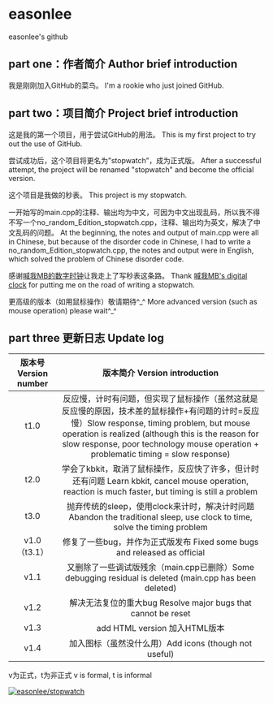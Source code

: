 # easonlee
easonlee's github
## part one：作者简介 Author brief introduction
我是刚刚加入GitHub的菜鸟。 I'm a rookie who just joined GitHub.
## part two：项目简介 Project brief introduction
这是我的第一个项目，用于尝试GitHub的用法。 This is my first project to try out the use of GitHub.

尝试成功后，这个项目将更名为”stopwatch”，成为正式版。 After a successful attempt, the project will be renamed "stopwatch" and become the official version.

这个项目是我做的秒表。 This project is my stopwatch.

一开始写的main.cpp的注释、输出均为中文，可因为中文出现乱码，所以我不得不写一个no_random_Edition_stopwatch.cpp，注释、输出均为英文，解决了中文乱码的问题。  At the beginning, the notes and output of main.cpp were all in Chinese, but because of the disorder code in Chinese, I had to write a no_random_Edition_stopwatch.cpp, the notes and output were in English, which solved the problem of Chinese disorder code.

感谢[喊我MB的数字时钟](https://www.cnblogs.com/masterb/p/12269835.html)让我走上了写秒表这条路。  Thank [喊我MB's digital clock](https://www.cnblogs.com/masterb/p/12269835.html) for putting me on the road of writing a stopwatch.

更高级的版本（如用鼠标操作）敬请期待^\_^ More advanced version (such as mouse operation) please wait^\_^

## part three 更新日志 Update log
|版本号 Version number|版本简介 Version introduction|
|:----:|:-----:|
|t1.0|反应慢，计时有问题，但实现了鼠标操作（虽然这就是反应慢的原因，技术差的鼠标操作+有问题的计时=反应慢）Slow response, timing problem, but mouse operation is realized (although this is the reason for slow response, poor technology mouse operation + problematic timing = slow response)|
|t2.0|学会了kbkit，取消了鼠标操作，反应快了许多，但计时还有问题  Learn kbkit, cancel mouse operation, reaction is much faster, but timing is still a problem|
|t3.0|抛弃传统的sleep，使用clock来计时，解决计时问题 Abandon the traditional sleep, use clock to time, solve the timing problem|
|v1.0（t3.1）|修复了一些bug，并作为正式版发布 Fixed some bugs and released as official|
|v1.1|又删除了一些调试版残余（main.cpp已删除）Some debugging residual is deleted (main.cpp has been deleted)|
|v1.2|解决无法复位的重大bug Resolve major bugs that cannot be reset|
|v1.3|add HTML version 加入HTML版本|
|v1.4|加入图标（虽然没什么用）Add icons (though not useful)|

v为正式，t为非正式 v is formal, t is informal

[![easonlee/stopwatch](https://gitee.com/easonlee66/stopwatch/widgets/widget_card.svg?colors=ff00ff,00ff00,ffffff,008cff,3073ab,ff00ff)](https://gitee.com/easonlee66/stopwatch)
